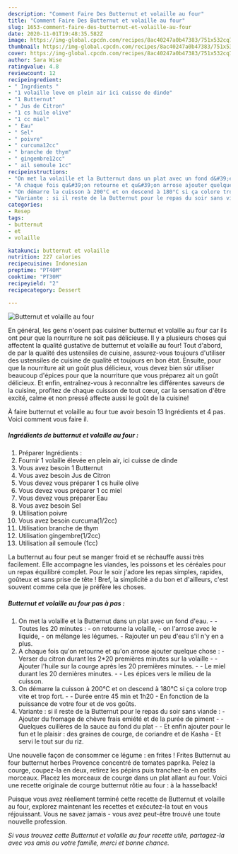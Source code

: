 ```yaml
---
description: "Comment Faire Des Butternut et volaille au four"
title: "Comment Faire Des Butternut et volaille au four"
slug: 1653-comment-faire-des-butternut-et-volaille-au-four
date: 2020-11-01T19:48:35.582Z
image: https://img-global.cpcdn.com/recipes/8ac40247a0b47383/751x532cq70/butternut-et-volaille-au-four-photo-principale-de-la-recette.jpg
thumbnail: https://img-global.cpcdn.com/recipes/8ac40247a0b47383/751x532cq70/butternut-et-volaille-au-four-photo-principale-de-la-recette.jpg
cover: https://img-global.cpcdn.com/recipes/8ac40247a0b47383/751x532cq70/butternut-et-volaille-au-four-photo-principale-de-la-recette.jpg
author: Sara Wise
ratingvalue: 4.8
reviewcount: 12
recipeingredient:
- " Ingrdients "
- "1 volaille leve en plein air ici cuisse de dinde"
- "1 Butternut"
- " Jus de Citron"
- "1 cs huile olive"
- "1 cc miel"
- " Eau"
- " Sel"
- " poivre"
- " curcuma12cc"
- " branche de thym"
- " gingembre12cc"
- " ail semoule 1cc"
recipeinstructions:
- "On met la volaille et la Butternut dans un plat avec un fond d&#39;eau.   Toutes les 20 minutes : on retourne la volaille,  on l&#39;arrose avec le liquide,  on mélange les légumes.  Rajouter un peu d&#39;eau s&#39;il n&#39;y en a plus."
- "A chaque fois qu&#39;on retourne et qu&#39;on arrose ajouter quelque chose :  Verser du citron durant les 2*20 premières minutes sur la volaille  Ajouter l&#39;huile sur la courge après les 20 premières minutes.  Le miel durant les 20 dernières minutes.  Les épices vers le milieu de la cuisson."
- "On démarre la cuisson à 200°C et on descend à 180°C si ça colore trop vite et trop fort.  Durée entre 45 min et 1h20  En fonction de la puissance de votre four et de vos goûts."
- "Variante : si il reste de la Butternut pour le repas du soir sans viande : Ajouter du fromage de chèvre frais emiété et de la purée de piment  Quelques cuillères de la sauce au fond du plat  Et enfin ajouter pour le fun et le plaisir : des graines de courge, de coriandre et de Kasha Et servi le tout sur du riz."
categories:
- Resep
tags:
- butternut
- et
- volaille

katakunci: butternut et volaille 
nutrition: 227 calories
recipecuisine: Indonesian
preptime: "PT40M"
cooktime: "PT30M"
recipeyield: "2"
recipecategory: Dessert

---
```



![Butternut et volaille au four](https://img-global.cpcdn.com/recipes/8ac40247a0b47383/751x532cq70/butternut-et-volaille-au-four-photo-principale-de-la-recette.jpg)

En général, les gens n'osent pas cuisiner butternut et volaille au four car ils ont peur que la nourriture ne soit pas délicieuse. Il y a plusieurs choses qui affectent la qualité gustative de butternut et volaille au four! Tout d'abord, de par la qualité des ustensiles de cuisine, assurez-vous toujours d'utiliser des ustensiles de cuisine de qualité et toujours en bon état. Ensuite, pour que la nourriture ait un goût plus délicieux, vous devez bien sûr utiliser beaucoup d'épices pour que la nourriture que vous préparez ait un goût délicieux. Et enfin, entraînez-vous à reconnaître les différentes saveurs de la cuisine, profitez de chaque cuisson de tout cœur, car la sensation d'être excité, calme et non pressé affecte aussi le goût de la cuisine!

<!--inarticleads1-->

À faire butternut et volaille au four tue avoir besoin 13 Ingrédients et 4 pas. Voici comment vous faire il.

##### Ingrédients de butternut et volaille au four :

1. Préparer  Ingrédients :
1. Fournir 1 volaille élevée en plein air, ici cuisse de dinde
1. Vous avez besoin 1 Butternut
1. Vous avez besoin  Jus de Citron
1. Vous devez vous préparer 1 cs huile olive
1. Vous devez vous préparer 1 cc miel
1. Vous devez vous préparer  Eau
1. Vous avez besoin  Sel
1. Utilisation  poivre
1. Vous avez besoin  curcuma(1/2cc)
1. Utilisation  branche de thym
1. Utilisation  gingembre(1/2cc)
1. Utilisation  ail semoule (1cc)


La butternut au four peut se manger froid et se réchauffe aussi très facilement. Elle accompagne les viandes, les poissons et les céréales pour un repas équilibré complet. Pour le soir j&#39;adore les repas simples, rapides, goûteux et sans prise de tête ! Bref, la simplicité a du bon et d&#39;ailleurs, c&#39;est souvent comme cela que je préfère les choses. 

<!--inarticleads2-->

##### Butternut et volaille au four pas à pas :

1. On met la volaille et la Butternut dans un plat avec un fond d&#39;eau.  -  - Toutes les 20 minutes : - on retourne la volaille,  - on l&#39;arrose avec le liquide,  - on mélange les légumes.  - Rajouter un peu d&#39;eau s&#39;il n&#39;y en a plus.
1. A chaque fois qu&#39;on retourne et qu&#39;on arrose ajouter quelque chose :  - Verser du citron durant les 2*20 premières minutes sur la volaille -  - Ajouter l&#39;huile sur la courge après les 20 premières minutes. -  - Le miel durant les 20 dernières minutes. -  - Les épices vers le milieu de la cuisson.
1. On démarre la cuisson à 200°C et on descend à 180°C si ça colore trop vite et trop fort. -  - Durée entre 45 min et 1h20  - En fonction de la puissance de votre four et de vos goûts.
1. Variante : si il reste de la Butternut pour le repas du soir sans viande : - Ajouter du fromage de chèvre frais emiété et de la purée de piment -  - Quelques cuillères de la sauce au fond du plat -  - Et enfin ajouter pour le fun et le plaisir : des graines de courge, de coriandre et de Kasha - Et servi le tout sur du riz.


Une nouvelle façon de consommer ce légume : en frites ! Frites Butternut au four butternut herbes Provence concentré de tomates paprika. Pelez la courge, coupez-la en deux, retirez les pépins puis tranchez-la en petits morceaux. Placez les morceaux de courge dans un plat allant au four. Voici une recette originale de courge butternut rôtie au four : à la hasselback! 

<!--inarticleads1-->

<p>
Puisque vous avez réellement terminé cette recette de Butternut et volaille au four, explorez maintenant les recettes et exécutez-la tout en vous réjouissant. Vous ne savez jamais - vous avez peut-être trouvé une toute nouvelle profession.
</p>

<p>
<i>Si vous trouvez cette Butternut et volaille au four recette utile, partagez-la avec vos amis ou votre famille, merci et bonne chance.</i>
</p>
